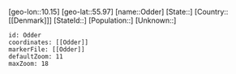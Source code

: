 ﻿---
location: [55.97,10.15]
mapzoom: [7,12] 
mapmarker: city 
type: City
tags:
- geo/City


SpocWebEntityId: 33058
isDeleted: false
confidential: public

---
[geo-lon::10.15]
[geo-lat::55.97]
[name::Odder]
[State::]
[Country::[[Denmark]]]
[StateId::]
[Population::]
[Unknown::]


```leaflet
id: Odder
coordinates: [[Odder]]
markerFile: [[Odder]]
defaultZoom: 11 
maxZoom: 18
```
